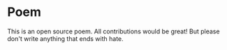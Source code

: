 # Poem
This is an open source poem. All contributions would be great!
But please don't write anything that ends with hate.